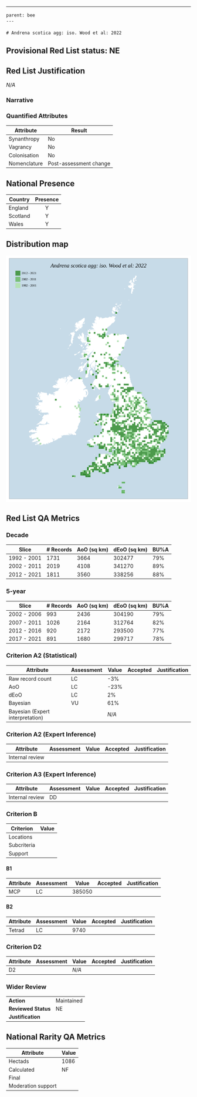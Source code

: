 ---
    parent: bee
    ---

    # Andrena scotica agg: iso. Wood et al: 2022

## Provisional Red List status: NE

## Red List Justification
*N/A*
### Narrative



### Quantified Attributes
|Attribute|Result|
|---|---|
|Synanthropy|No|
|Vagrancy|No|
|Colonisation|No|
|Nomenclature|Post-assessment change|




## National Presence
|Country|Presence
|---|:-:|
|England|Y|
|Scotland|Y|
|Wales|Y|


## Distribution map
![](../map/1613.svg)

## Red List QA Metrics
### Decade
| Slice | # Records | AoO (sq km) | dEoO (sq km) |BU%A |
|---|---|---|---|---|
|1992 - 2001|1731|3664|302477|79%|
|2002 - 2011|2019|4108|341270|89%|
|2012 - 2021|1811|3560|338256|88%|
### 5-year
| Slice | # Records | AoO (sq km) | dEoO (sq km) |BU%A |
|---|---|---|---|---|
|2002 - 2006|993|2436|304190|79%|
|2007 - 2011|1026|2164|312764|82%|
|2012 - 2016|920|2172|293500|77%|
|2017 - 2021|891|1680|299717|78%|
### Criterion A2 (Statistical)
|Attribute|Assessment|Value|Accepted|Justification
|---|---|---|---|---|
|Raw record count|LC|-3%|||
|AoO|LC|-23%|||
|dEoO|LC|2%|||
|Bayesian|VU|61%|||
|Bayesian (Expert interpretation)||*N/A*|||
### Criterion A2 (Expert Inference)
|Attribute|Assessment|Value|Accepted|Justification
|---|---|---|---|---|
|Internal review|||||
### Criterion A3 (Expert Inference)
|Attribute|Assessment|Value|Accepted|Justification
|---|---|---|---|---|
|Internal review|DD||||
### Criterion B
|Criterion| Value|
|---|---|
|Locations||
|Subcriteria||
|Support||
#### B1
|Attribute|Assessment|Value|Accepted|Justification
|---|---|---|---|---|
|MCP|LC|385050|||
#### B2
|Attribute|Assessment|Value|Accepted|Justification
|---|---|---|---|---|
|Tetrad|LC|9740|||
### Criterion D2
|Attribute|Assessment|Value|Accepted|Justification
|---|---|---|---|---|
|D2||*N/A*|||
### Wider Review
|  |  |
|---|---|
|**Action**|Maintained|
|**Reviewed Status**|NE|
|**Justification**||


## National Rarity QA Metrics
|Attribute|Value|
|---|---|
|Hectads|1086|
|Calculated|NF|
|Final||
|Moderation support||


